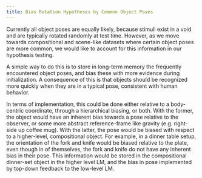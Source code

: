 ```yaml
---
title: Bias Rotation Hypotheses by Common Object Poses
---
```


Currently all object poses are equally likely, because stimuli exist in a void and are typically rotated randomly at test time. However, as we move towards compositional and scene-like datasets where certain object poses are more common, we would like to account for this information in our hypothesis testing.

A simple way to do this is to store in long-term memory the frequently encountered object poses, and bias these with more evidence during initialization. A consequence of this is that objects should be recognized more quickly when they are in a typical pose, consistent with human behavior.

In terms of implementation, this could be done either relative to a body-centric coordinate, through a hierarchical biasing, or both. With the former, the object would have an inherent bias towards a pose relative to the observer, or some more abstract reference-frame like gravity (e.g. right-side up coffee mug). With the latter, the pose would be biased with respect to a higher-level, compositional object. For example, in a dinner table setup, the orientation of the fork and knife would be biased relative to the plate, even though in of themselves, the fork and knife do not have any inherent bias in their pose. This information would be stored in the compositional dinner-set object in the higher level LM, and the bias in pose implemented by top-down feedback to the low-level LM.